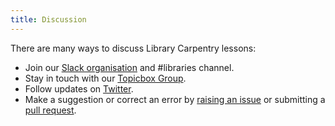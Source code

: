 ```yaml
---
title: Discussion
---
```


There are many ways to discuss Library Carpentry lessons:

- Join our [Slack organisation](https://slack-invite.carpentries.org/) and #libraries channel.
- Stay in touch with our [Topicbox Group](https://carpentries.topicbox.com/groups/discuss-library-carpentry).
- Follow updates on [Twitter](https://twitter.com/LibCarpentry).
- Make a suggestion or correct an error by [raising an issue](https://github.com/LibraryCarpentry/lc-open-refine/issues) or submitting a [pull request](https://github.com/LibraryCarpentry/lc-open-refine/pulls).
